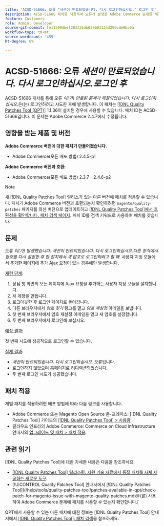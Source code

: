 ```yaml
---
title: 'ACSD-51666: 오류 "세션이 만료되었습니다. 다시 로그인하십시오." 로그인 후'
description: ACSD-51666 패치를 적용하여 오류가 발생한 Adobe Commerce 문제를 해결합니다. *세션이 만료되었습니다. 다시 로그인하십시오.* 로그인하려고 시도한 후에 발생합니다.
feature: Customers
role: Admin, Developer
source-git-commit: fe11599dbef283326db029b0312ad290cde0ba0a
workflow-type: tm+mt
source-wordcount: '455'
ht-degree: 0%

---
```


# ACSD-51666: 오류 *세션이 만료되었습니다. 다시 로그인하십시오.로그인 후*

ACSD-51666 패치를 통해 오류 *이(가) 만료된 문제가 해결되었습니다. 다시 로그인하십시오.*&#x200B;은(는) 로그인하려고 시도한 후에 발생합니다. 이 패치는 [[!DNL Quality Patches Tool (QPT)]](https://experienceleague.adobe.com/en/docs/commerce-knowledge-base/kb/announcements/commerce-announcements/magento-quality-patches-released-new-tool-to-self-serve-quality-patches) 1.1.36이 설치된 경우에 사용할 수 있습니다. 패치 ID는 ACSD-51666입니다. 이 문제는 Adobe Commerce 2.4.7에서 수정됩니다.

## 영향을 받는 제품 및 버전

**Adobe Commerce 버전에 대한 패치가 만들어졌습니다.**

* Adobe Commerce(모든 배포 방법) 2.4.5-p1

**Adobe Commerce 버전과 호환:**

* Adobe Commerce(모든 배포 방법) 2.3.7 - 2.4.6-p2

>[!NOTE]
>
>새 [!DNL Quality Patches Tool] 릴리스가 있는 다른 버전에 패치를 적용할 수 있습니다. 패치가 Adobe Commerce 버전과 호환되는지 확인하려면 `magento/quality-patches` 패키지를 최신 버전으로 업데이트하고 [[!DNL Quality Patches Tool]에서 호환성을 확인합니다. 패치 검색 페이지](https://experienceleague.adobe.com/tools/commerce-quality-patches/index.html). 패치 ID를 검색 키워드로 사용하여 패치를 찾습니다.

## 문제

오류 *이(가) 발생했습니다. 세션이 만료되었습니다. 다시 로그인하십시오.다른 장치에서 암호를 다시 설정한 후 한 장치에서 새 암호로 로그인하려고 할 때*. 사용자 지정 모듈에서 추가한 페이지에 추가 Ajax 요청이 있는 경우에만 발생합니다.

<u>재현 단계</u>:

1. 상점 첫 화면의 모든 페이지에 Ajax 요청을 추가하는 사용자 지정 모듈을 설치합니다.
1. 새 계정을 만듭니다.
1. 로그아웃한 후 로그인 페이지로 돌아갑니다.
1. 다른 브라우저에서 *암호 찾기* 링크를 열고 *암호 재설정* 이메일을 보냅니다.
1. 첫 번째 브라우저에서 암호 재설정 이메일을 열고 새 암호를 설정합니다.
1. 두 번째 브라우저에서 로그인해 보십시오.

<u>예상 결과</u>:

첫 번째 시도에 성공적으로 로그인할 수 있습니다.

<u>실제 결과</u>:

* *세션이 만료되었습니다. 다시 로그인하십시오.* 오류입니다.
* 로그인하지 않았으며 홈페이지로 리디렉션되었습니다.
* 두 번째 로그인 시도가 성공했습니다.

## 패치 적용

개별 패치를 적용하려면 배포 방법에 따라 다음 링크를 사용합니다.

* Adobe Commerce 또는 Magento Open Source 온-프레미스: [!DNL Quality Patches Tool] 가이드의 [[!DNL Quality Patches Tool] > 사용량](/help/tools/quality-patches-tool/usage.md)
* 클라우드 인프라의 Adobe Commerce: Commerce on Cloud Infrastructure 안내서의 [업그레이드 및 패치 > 패치 적용](https://experienceleague.adobe.com/docs/commerce-cloud-service/user-guide/develop/upgrade/apply-patches.html).

## 관련 읽기

[!DNL Quality Patches Tool]에 대한 자세한 내용은 다음을 참조하세요.

* [[!DNL Quality Patches Tool] 릴리스됨: 지원 기술 자료에서 품질 패치를 자체 제공하는 새로운 도구](https://experienceleague.adobe.com/en/docs/commerce-knowledge-base/kb/announcements/commerce-announcements/magento-quality-patches-released-new-tool-to-self-serve-quality-patches).
* [!UICONTROL Quality Patches Tool] 안내서에서  [!DNL Quality Patches Tool]](/help/tools/quality-patches-tool/patches-available-in-qpt/check-patch-for-magento-issue-with-magento-quality-patches.md)을(를) 사용하여 Adobe Commerce 문제에 패치를 사용할 수 있는지 확인합니다.[


QPT에서 사용할 수 있는 다른 패치에 대한 정보는 [!DNL Quality Patches Tool] 안내서에서 [[!DNL Quality Patches Tool]: 패치 검색](https://experienceleague.adobe.com/tools/commerce-quality-patches/index.html)을 참조하세요.
